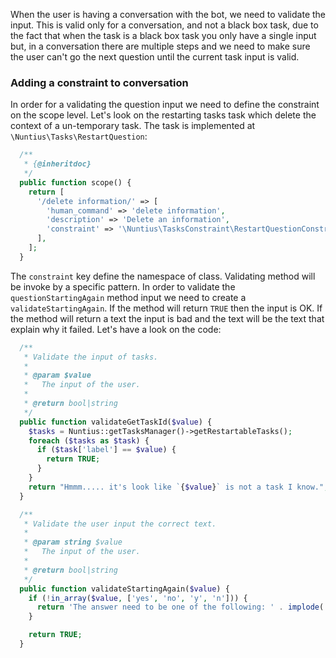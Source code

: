 When the user is having a conversation with the bot, we need to validate the 
input. This is valid only for a conversation, and not a black box task, due to 
the fact that when the task is a black box task you only have a single input 
but, in a conversation there are multiple steps and we need to make sure the 
user can't go the next question until the current task input is valid.

### Adding a constraint to conversation
In order for a validating the question input we need to define the constraint on
the scope level. Let's look on the restarting tasks task which delete the 
context of a un-temporary task. The task is implemented at
`\Nuntius\Tasks\RestartQuestion`:

```php
  /**
   * {@inheritdoc}
   */
  public function scope() {
    return [
      '/delete information/' => [
        'human_command' => 'delete information',
        'description' => 'Delete an information',
        'constraint' => '\Nuntius\TasksConstraint\RestartQuestionConstraint',
      ],
    ];
  }
```

The `constraint` key define the namespace of class. Validating method will be
invoke by a specific pattern. In order to validate the `questionStartingAgain`
method input we need to create a `validateStartingAgain`. If the method will
return `TRUE` then the input is OK. If the method will return a text the input
is bad and the text will be the text that explain why it failed. Let's have a
look on the code:
```php
  /**
   * Validate the input of tasks.
   *
   * @param $value
   *   The input of the user.
   *
   * @return bool|string
   */
  public function validateGetTaskId($value) {
    $tasks = Nuntius::getTasksManager()->getRestartableTasks();
    foreach ($tasks as $task) {
      if ($task['label'] == $value) {
        return TRUE;
      }
    }
    return "Hmmm..... it's look like `{$value}` is not a task I know.";
  }

  /**
   * Validate the user input the correct text.
   *
   * @param string $value
   *   The input of the user.
   *
   * @return bool|string
   */
  public function validateStartingAgain($value) {
    if (!in_array($value, ['yes', 'no', 'y', 'n'])) {
      return 'The answer need to be one of the following: ' . implode(', ' , ['`yes`', '`no`', '`y`', '`n`']);
    }

    return TRUE;
  }
```
